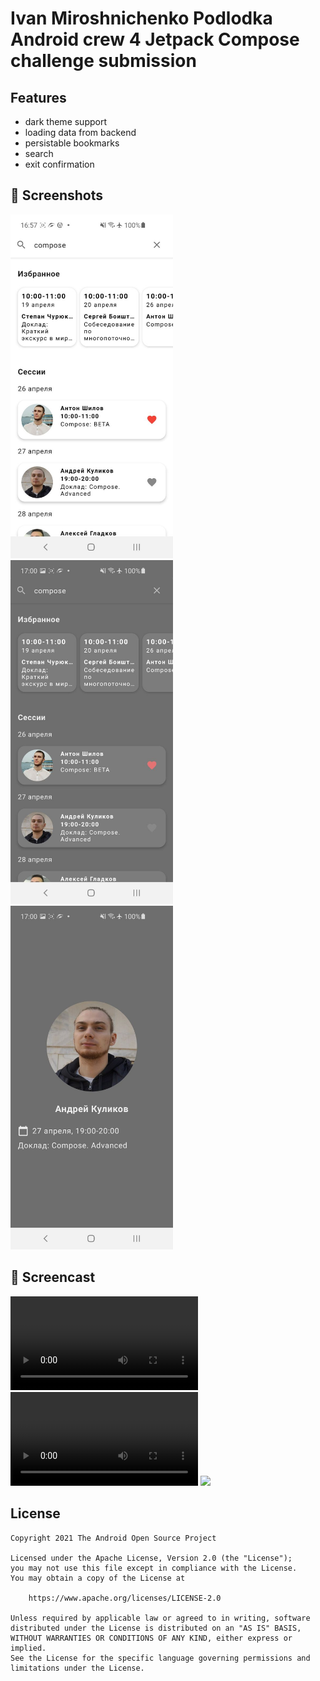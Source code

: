# Ivan Miroshnichenko Podlodka Android crew 4 Jetpack Compose challenge submission

## Features
- dark theme support
- loading data from backend
- persistable bookmarks
- search
- exit confirmation

## :camera_flash: Screenshots
<img src="/screenshots/screenshot_1.jpeg" width="260">&emsp;<img src="/screenshots/screenshot_2.jpeg" width="260">&emsp;<img src="/screenshots/screenshot_3.jpeg" width="260">

## :movie_camera: Screencast

![](/screenshots/screencast.mp4)
![](/screenshots/screencast_1.mp4)
![](/screenshots/screencast_2.gif)

## License
```
Copyright 2021 The Android Open Source Project

Licensed under the Apache License, Version 2.0 (the "License");
you may not use this file except in compliance with the License.
You may obtain a copy of the License at

    https://www.apache.org/licenses/LICENSE-2.0

Unless required by applicable law or agreed to in writing, software
distributed under the License is distributed on an "AS IS" BASIS,
WITHOUT WARRANTIES OR CONDITIONS OF ANY KIND, either express or implied.
See the License for the specific language governing permissions and
limitations under the License.
```